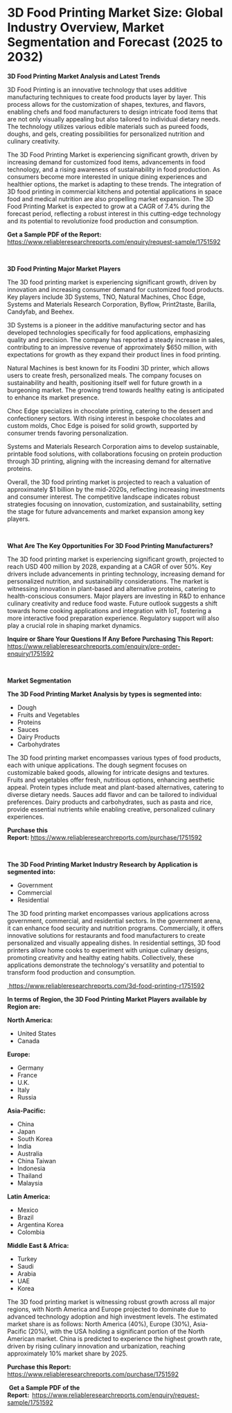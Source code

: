 <p><h1>3D Food Printing Market Size: Global Industry Overview, Market Segmentation and Forecast (2025 to 2032)</h1></p><p><strong>3D Food Printing Market Analysis and Latest Trends</strong></p>
<p><p>3D Food Printing is an innovative technology that uses additive manufacturing techniques to create food products layer by layer. This process allows for the customization of shapes, textures, and flavors, enabling chefs and food manufacturers to design intricate food items that are not only visually appealing but also tailored to individual dietary needs. The technology utilizes various edible materials such as pureed foods, doughs, and gels, creating possibilities for personalized nutrition and culinary creativity.</p><p>The 3D Food Printing Market is experiencing significant growth, driven by increasing demand for customized food items, advancements in food technology, and a rising awareness of sustainability in food production. As consumers become more interested in unique dining experiences and healthier options, the market is adapting to these trends. The integration of 3D food printing in commercial kitchens and potential applications in space food and medical nutrition are also propelling market expansion. The 3D Food Printing Market is expected to grow at a CAGR of 7.4% during the forecast period, reflecting a robust interest in this cutting-edge technology and its potential to revolutionize food production and consumption.</p></p>
<p><strong>Get a Sample PDF of the Report:&nbsp;</strong> <a href="https://www.reliableresearchreports.com/enquiry/request-sample/1751592?utm_campaign=2761&utm_medium=2&utm_source=Github&utm_content=ia&utm_term=18042025&utm_id=3d-food-printing">https://www.reliableresearchreports.com/enquiry/request-sample/1751592</a></p>
<p>&nbsp;</p>
<p><strong>3D Food Printing Major Market Players</strong></p>
<p><p>The 3D food printing market is experiencing significant growth, driven by innovation and increasing consumer demand for customized food products. Key players include 3D Systems, TNO, Natural Machines, Choc Edge, Systems and Materials Research Corporation, Byflow, Print2taste, Barilla, Candyfab, and Beehex.</p><p>3D Systems is a pioneer in the additive manufacturing sector and has developed technologies specifically for food applications, emphasizing quality and precision. The company has reported a steady increase in sales, contributing to an impressive revenue of approximately $650 million, with expectations for growth as they expand their product lines in food printing.</p><p>Natural Machines is best known for its Foodini 3D printer, which allows users to create fresh, personalized meals. The company focuses on sustainability and health, positioning itself well for future growth in a burgeoning market. The growing trend towards healthy eating is anticipated to enhance its market presence.</p><p>Choc Edge specializes in chocolate printing, catering to the dessert and confectionery sectors. With rising interest in bespoke chocolates and custom molds, Choc Edge is poised for solid growth, supported by consumer trends favoring personalization.</p><p>Systems and Materials Research Corporation aims to develop sustainable, printable food solutions, with collaborations focusing on protein production through 3D printing, aligning with the increasing demand for alternative proteins.</p><p>Overall, the 3D food printing market is projected to reach a valuation of approximately $1 billion by the mid-2020s, reflecting increasing investments and consumer interest. The competitive landscape indicates robust strategies focusing on innovation, customization, and sustainability, setting the stage for future advancements and market expansion among key players.</p></p>
<p>&nbsp;</p>
<p><strong>What Are The Key Opportunities For 3D Food Printing Manufacturers?</strong></p>
<p><p>The 3D food printing market is experiencing significant growth, projected to reach USD 400 million by 2028, expanding at a CAGR of over 50%. Key drivers include advancements in printing technology, increasing demand for personalized nutrition, and sustainability considerations. The market is witnessing innovation in plant-based and alternative proteins, catering to health-conscious consumers. Major players are investing in R&D to enhance culinary creativity and reduce food waste. Future outlook suggests a shift towards home cooking applications and integration with IoT, fostering a more interactive food preparation experience. Regulatory support will also play a crucial role in shaping market dynamics.</p></p>
<p><strong>Inquire or Share Your Questions If Any Before Purchasing This Report:</strong> <a href="https://www.reliableresearchreports.com/enquiry/pre-order-enquiry/1751592?utm_campaign=2761&utm_medium=2&utm_source=Github&utm_content=ia&utm_term=18042025&utm_id=3d-food-printing">https://www.reliableresearchreports.com/enquiry/pre-order-enquiry/1751592</a></p>
<p>&nbsp;</p>
<p><strong>Market Segmentation</strong></p>
<p><strong>The 3D Food Printing Market Analysis by types is segmented into:</strong></p>
<p><ul><li>Dough</li><li>Fruits and Vegetables</li><li>Proteins</li><li>Sauces</li><li>Dairy Products</li><li>Carbohydrates</li></ul></p>
<p><p>The 3D food printing market encompasses various types of food products, each with unique applications. The dough segment focuses on customizable baked goods, allowing for intricate designs and textures. Fruits and vegetables offer fresh, nutritious options, enhancing aesthetic appeal. Protein types include meat and plant-based alternatives, catering to diverse dietary needs. Sauces add flavor and can be tailored to individual preferences. Dairy products and carbohydrates, such as pasta and rice, provide essential nutrients while enabling creative, personalized culinary experiences.</p></p>
<p><strong>Purchase this Report:&nbsp;</strong><a href="https://www.reliableresearchreports.com/purchase/1751592?utm_campaign=2761&utm_medium=2&utm_source=Github&utm_content=ia&utm_term=18042025&utm_id=3d-food-printing">https://www.reliableresearchreports.com/purchase/1751592</a></p>
<p>&nbsp;</p>
<p><strong>The 3D Food Printing Market Industry Research by Application is segmented into:</strong></p>
<p><ul><li>Government</li><li>Commercial</li><li>Residential</li></ul></p>
<p><p>The 3D food printing market encompasses various applications across government, commercial, and residential sectors. In the government arena, it can enhance food security and nutrition programs. Commercially, it offers innovative solutions for restaurants and food manufacturers to create personalized and visually appealing dishes. In residential settings, 3D food printers allow home cooks to experiment with unique culinary designs, promoting creativity and healthy eating habits. Collectively, these applications demonstrate the technology's versatility and potential to transform food production and consumption.</p></p>
<p><a href="https://www.reliableresearchreports.com/3d-food-printing-r1751592?utm_campaign=2761&utm_medium=2&utm_source=Github&utm_content=ia&utm_term=18042025&utm_id=3d-food-printing">&nbsp;https://www.reliableresearchreports.com/3d-food-printing-r1751592</a></p>
<p><strong>In terms of Region, the 3D Food Printing Market Players available by Region are:</strong></p>
<p>
    <p> <strong> North America: </strong>
        <ul>
            <li>United States</li>
            <li>Canada</li>
        </ul>
        </p> 
    <p> <strong> Europe: </strong>
        <ul>
            <li>Germany</li>
            <li>France</li>
            <li>U.K.</li>
            <li>Italy</li>
            <li>Russia</li>
        </ul>
        </p> 
    <p> <strong> Asia-Pacific: </strong>
        <ul>
            <li>China</li>
            <li>Japan</li>
            <li>South Korea</li>
            <li>India</li>
            <li>Australia</li>
            <li>China Taiwan</li>
            <li>Indonesia</li>
            <li>Thailand</li>
            <li>Malaysia</li>
        </ul>
        </p> 
    <p> <strong> Latin America: </strong>
        <ul>
            <li>Mexico</li>
            <li>Brazil</li>
            <li>Argentina Korea</li>
            <li>Colombia</li>
        </ul>
        </p> 
    <p> <strong> Middle East & Africa: </strong>
        <ul>
            <li>Turkey</li>
            <li>Saudi</li>
            <li>Arabia</li>
            <li>UAE</li>
            <li>Korea</li>
        </ul>
    </p>
    </p>
<p><p>The 3D food printing market is witnessing robust growth across all major regions, with North America and Europe projected to dominate due to advanced technology adoption and high investment levels. The estimated market share is as follows: North America (40%), Europe (30%), Asia-Pacific (20%), with the USA holding a significant portion of the North American market. China is predicted to experience the highest growth rate, driven by rising culinary innovation and urbanization, reaching approximately 10% market share by 2025.</p></p>
<p><strong>Purchase this Report: </strong><a href="https://www.reliableresearchreports.com/purchase/1751592?utm_campaign=2761&utm_medium=2&utm_source=Github&utm_content=ia&utm_term=18042025&utm_id=3d-food-printing">https://www.reliableresearchreports.com/purchase/1751592</a></p>
<p>&nbsp;<strong>Get a Sample PDF of the Report:&nbsp;&nbsp;</strong><a href="https://www.reliableresearchreports.com/enquiry/request-sample/1751592?utm_campaign=2761&utm_medium=2&utm_source=Github&utm_content=ia&utm_term=18042025&utm_id=3d-food-printing">https://www.reliableresearchreports.com/enquiry/request-sample/1751592</a></p>
<p><strong></strong></p>
<p><p></p><p></p><p></p></p>
